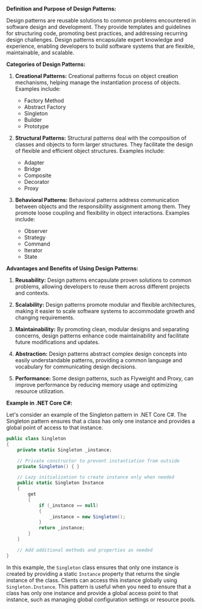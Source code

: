 **Definition and Purpose of Design Patterns:**

Design patterns are reusable solutions to common problems encountered in software design and development. They provide templates and guidelines for structuring code, promoting best practices, and addressing recurring design challenges. Design patterns encapsulate expert knowledge and experience, enabling developers to build software systems that are flexible, maintainable, and scalable.

**Categories of Design Patterns:**

1. **Creational Patterns:** Creational patterns focus on object creation mechanisms, helping manage the instantiation process of objects. Examples include:
   - Factory Method
   - Abstract Factory
   - Singleton
   - Builder
   - Prototype

2. **Structural Patterns:** Structural patterns deal with the composition of classes and objects to form larger structures. They facilitate the design of flexible and efficient object structures. Examples include:
   - Adapter
   - Bridge
   - Composite
   - Decorator
   - Proxy

3. **Behavioral Patterns:** Behavioral patterns address communication between objects and the responsibility assignment among them. They promote loose coupling and flexibility in object interactions. Examples include:
   - Observer
   - Strategy
   - Command
   - Iterator
   - State

**Advantages and Benefits of Using Design Patterns:**

1. **Reusability:** Design patterns encapsulate proven solutions to common problems, allowing developers to reuse them across different projects and contexts.
   
2. **Scalability:** Design patterns promote modular and flexible architectures, making it easier to scale software systems to accommodate growth and changing requirements.
   
3. **Maintainability:** By promoting clean, modular designs and separating concerns, design patterns enhance code maintainability and facilitate future modifications and updates.
   
4. **Abstraction:** Design patterns abstract complex design concepts into easily understandable patterns, providing a common language and vocabulary for communicating design decisions.
   
5. **Performance:** Some design patterns, such as Flyweight and Proxy, can improve performance by reducing memory usage and optimizing resource utilization.

**Example in .NET Core C#:**

Let's consider an example of the Singleton pattern in .NET Core C#. The Singleton pattern ensures that a class has only one instance and provides a global point of access to that instance.

```csharp
public class Singleton
{
    private static Singleton _instance;

    // Private constructor to prevent instantiation from outside
    private Singleton() { }

    // Lazy initialization to create instance only when needed
    public static Singleton Instance
    {
        get
        {
            if (_instance == null)
            {
                _instance = new Singleton();
            }
            return _instance;
        }
    }

    // Add additional methods and properties as needed
}
```

In this example, the `Singleton` class ensures that only one instance is created by providing a static `Instance` property that returns the single instance of the class. Clients can access this instance globally using `Singleton.Instance`. This pattern is useful when you need to ensure that a class has only one instance and provide a global access point to that instance, such as managing global configuration settings or resource pools.